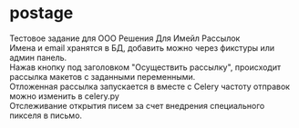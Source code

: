 # postage
Тестовое задание для ООО Решения Для Имейл Рассылок \
Имена и email хранятся в БД, добавить можно через фикстуры или админ панель.\
Нажав кнопку под заголовком "Осуществить рассылку", происходит рассылка макетов с заданными переменными.\
Отложенная рассылка запускается в вместе с Celery частоту отправок можно изменить в celery.py\
Отслеживание открытия писем за счет внедрения специального пикселя в письмо.
